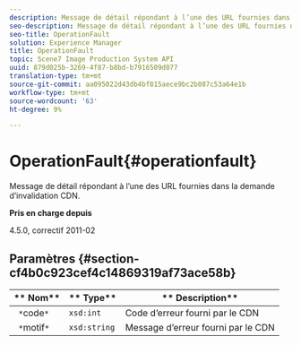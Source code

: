 ```yaml
---
description: Message de détail répondant à l’une des URL fournies dans la demande d’invalidation CDN.
seo-description: Message de détail répondant à l’une des URL fournies dans la demande d’invalidation CDN.
seo-title: OperationFault
solution: Experience Manager
title: OperationFault
topic: Scene7 Image Production System API
uuid: 879d025b-3269-4f87-b8bd-b7916509d077
translation-type: tm+mt
source-git-commit: aa095022d43db4bf815aece9bc2b087c53a64e1b
workflow-type: tm+mt
source-wordcount: '63'
ht-degree: 9%

---
```



# OperationFault{#operationfault}

Message de détail répondant à l’une des URL fournies dans la demande d’invalidation CDN.

**Pris en charge depuis**

4.5.0, correctif 2011-02

## Paramètres {#section-cf4b0c923cef4c14869319af73ace58b}

| ** Nom** | ** Type** | ** Description** |
|---|---|---|
| ` *`code`*` | `xsd:int` | Code d’erreur fourni par le CDN |
| ` *`motif`*` | `xsd:string` | Message d’erreur fourni par le CDN |

